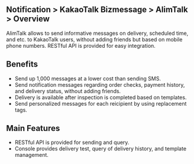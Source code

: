 ## Notification > KakaoTalk Bizmessage > AlimTalk > Overview

AlimTalk allows to send informative messages on delivery, scheduled time, and etc. to KakaoTalk users, without adding friends but based on mobile phone numbers.
RESTful API is provided for easy integration.

## Benefits
* Send up 1,000 messages at a lower cost than sending SMS.
* Send notification messages regarding order checks, payment history, and delivery status, without adding friends.  
* Delivery is available after inspection is completed based on templates.
* Send personalized messages for each reicipient by using replacement tags.  

## Main Features
* RESTful API is provided for sending and query.  
* Console provides delivery test, query of delivery history, and template management.
